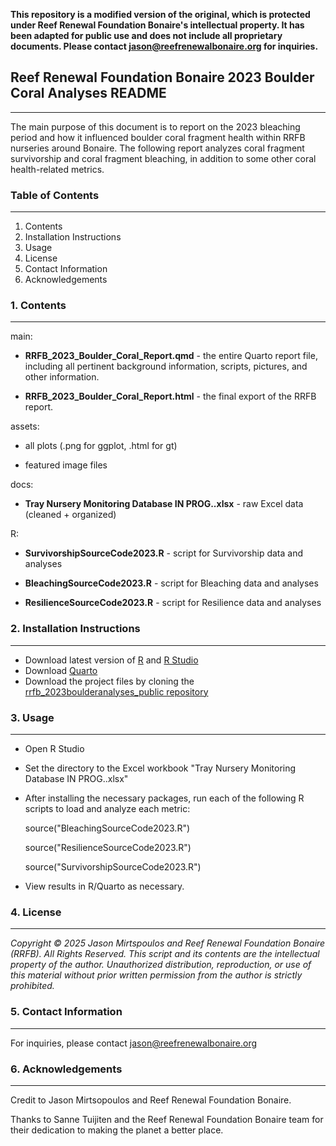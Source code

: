 **This repository is a modified version of the original, which is protected under Reef Renewal Foundation Bonaire's intellectual property. It has been adapted for public use 
and does not include all proprietary documents. Please contact jason@reefrenewalbonaire.org for inquiries.**

## Reef Renewal Foundation Bonaire 2023 Boulder Coral Analyses README
-------------
The main purpose of this document is to report on the 2023 bleaching period and how it influenced boulder coral fragment health within RRFB nurseries around Bonaire. 
The following report analyzes coral fragment survivorship and coral fragment bleaching, in addition to some other coral health-related metrics. 

### Table of Contents
-----------------
1. Contents
2. Installation Instructions
3. Usage
4. License
5. Contact Information
6. Acknowledgements


### 1. Contents
------------
main:
  
- **RRFB_2023_Boulder_Coral_Report.qmd** - the entire Quarto report file, including all pertinent background information, scripts, pictures, and other information.

- **RRFB_2023_Boulder_Coral_Report.html** - the final export of the RRFB report.
  
assets:
  
- all plots (.png for ggplot, .html for gt)
  
- featured image files
  
docs:
  
- **Tray Nursery Monitoring Database IN PROG..xlsx** - raw Excel data (cleaned + organized)

R:
  
- **SurvivorshipSourceCode2023.R** - script for Survivorship data and analyses
  
- **BleachingSourceCode2023.R** - script for Bleaching data and analyses
  
- **ResilienceSourceCode2023.R** - script for Resilience data and analyses

### 2. Installation Instructions
----------------------------
- Download latest version of [R](https://www.r-project.org/) and [R Studio](https://posit.co/download/rstudio-desktop/)
- Download [Quarto](https://quarto.org/)
- Download the project files by cloning the [rrfb_2023boulderanalyses_public repository](https://github.com/jasonmirts/rrfb_2023boulderanalyses_public.git)

### 3. Usage
---------
- Open R Studio
- Set the directory to the Excel workbook "Tray Nursery Monitoring Database IN PROG..xlsx"
- After installing the necessary packages, run each of the following R scripts to load and analyze each metric:
  
    source("BleachingSourceCode2023.R")
  
    source("ResilienceSourceCode2023.R")
  
    source("SurvivorshipSourceCode2023.R")

- View results in R/Quarto as necessary.

### 4. License
----------
*Copyright © 2025 Jason Mirtspoulos and Reef Renewal Foundation Bonaire (RRFB). All Rights Reserved.
This script and its contents are the intellectual property of the author.
Unauthorized distribution, reproduction, or use of this material without prior written permission from the author is strictly prohibited.*

### 5. Contact Information
----------------------
For inquiries, please contact jason@reefrenewalbonaire.org

### 6. Acknowledgements
-------------------
Credit to Jason Mirtsopoulos and Reef Renewal Foundation Bonaire.

Thanks to Sanne Tuijiten and the Reef Renewal Foundation Bonaire team for their dedication to making the planet a better place.
